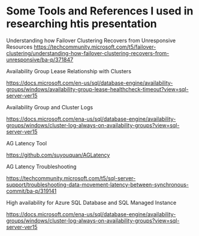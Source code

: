 # Some Tools and References I used in researching htis presentation

Understanding how Failover Clustering Recovers from Unresponsive Resources
https://techcommunity.microsoft.com/t5/failover-clustering/understanding-how-failover-clustering-recovers-from-unresponsive/ba-p/371847

Availability Group Lease Relationship with Clusters

https://docs.microsoft.com/en-us/sql/database-engine/availability-groups/windows/availability-group-lease-healthcheck-timeout?view=sql-server-ver15

Availability Group and Cluster Logs

https://docs.microsoft.com/ena-us/sql/database-engine/availability-groups/windows/cluster-log-always-on-availability-groups?view=sql-server-ver15

AG Latency Tool

https://github.com/suyouquan/AGLatency

AG Latency Troubleshooting

https://techcommunity.microsoft.com/t5/sql-server-support/troubleshooting-data-movement-latency-between-synchronous-commit/ba-p/319141

High availability for Azure SQL Database and SQL Managed Instance

https://docs.microsoft.com/ena-us/sql/database-engine/availability-groups/windows/cluster-log-always-on-availability-groups?view=sql-server-ver15

